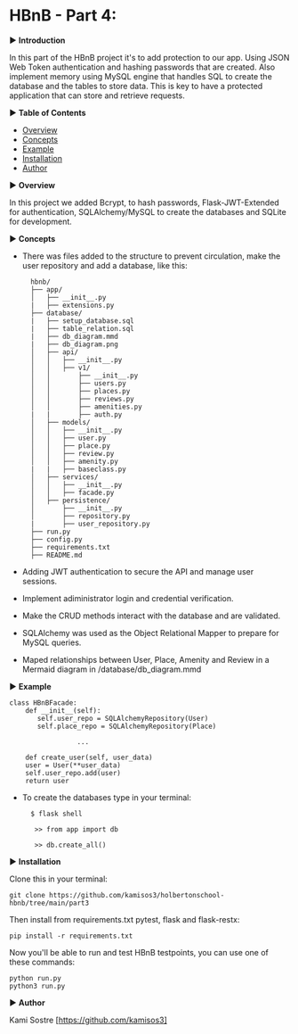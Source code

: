 # HBnB - Part 4: 

▶  **Introduction**

In this part of the HBnB project it's to add protection to our app. Using JSON Web Token authentication and hashing passwords that are created. Also implement memory using MySQL engine that handles SQL to create the database and the tables to store data. This is key to have a protected application that can store and retrieve requests.

▶  **Table of Contents**

- [Overview](#overview)
- [Concepts](#concepts)
- [Example](#example)
- [Installation](#Installation)
- [Author](#author)

▶  **Overview**

In this project we added Bcrypt, to hash passwords, Flask-JWT-Extended for authentication, SQLAlchemy/MySQL to create the databases and SQLite for development.

▶  **Concepts**

- There was files added to the structure to prevent circulation, make the user repository and add a database, like this:


		hbnb/
		├── app/
		│   ├── __init__.py
		|	├── extensions.py
		├── database/
		|   ├── setup_database.sql
		|   ├── table_relation.sql
		|   ├── db_diagram.mmd
		|   ├── db_diagram.png
		│   ├── api/
		│   │   ├── __init__.py
		│   │   ├── v1/
		│   │       ├── __init__.py
		│   │       ├── users.py
		│   │       ├── places.py
		│   │       ├── reviews.py
		│   │       ├── amenities.py
		|	|		├── auth.py
		│   ├── models/
		│   │   ├── __init__.py
		│   │   ├── user.py
		│   │   ├── place.py
		│   │   ├── review.py
		│   │   ├── amenity.py
		|	|	├── baseclass.py
		│   ├── services/
		│   │   ├── __init__.py
		│   │   ├── facade.py
		│   ├── persistence/
		│       ├── __init__.py
		│       ├── repository.py
		|		├── user_repository.py
		├── run.py
		├── config.py
		├── requirements.txt
		├── README.md

- Adding JWT authentication to secure the API and manage user sessions.
- Implement adiministrator login and credential verification.
- Make the CRUD methods interact with the database and are validated.
- SQLAlchemy was used as the Object Relational Mapper to prepare for MySQL queries.
- Maped relationships between User, Place, Amenity and Review in a Mermaid diagram in /database/db_diagram.mmd


▶   **Example**

	class HBnBFacade:
	    def __init__(self):
	       self.user_repo = SQLAlchemyRepository(User)
		   self.place_repo = SQLAlchemyRepository(Place)

                     ...

	    def create_user(self, user_data)
		user = User(**user_data)
		self.user_repo.add(user)
		return user

- To create the databases type in your terminal:

		$ flask shell

		 >> from app import db

		 >> db.create_all()


▶   **Installation**

Clone this in your terminal:

	git clone https://github.com/kamisos3/holbertonschool-hbnb/tree/main/part3

Then install from requirements.txt pytest, flask and flask-restx:

	pip install -r requirements.txt

Now you'll be able to run and test HBnB testpoints, you can use one of these commands:

	python run.py
	python3 run.py

▶   **Author**

Kami Sostre [https://github.com/kamisos3]

